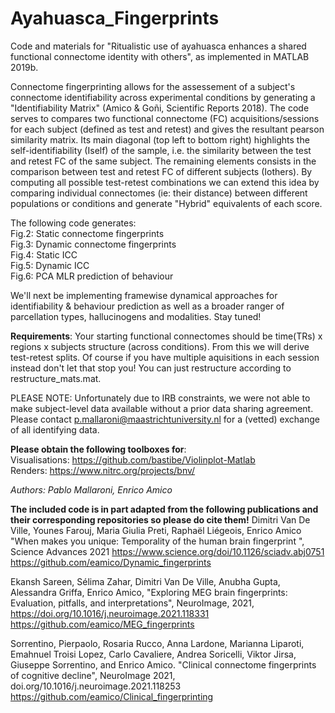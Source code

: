 # Ayahuasca_Fingerprints
Code and materials for  "Ritualistic use of ayahuasca enhances a shared functional connectome identity with others", as implemented in MATLAB 2019b.

Connectome fingerprinting allows for the assessement of a subject's connectome identifiability across experimental conditions by generating a "Identifiability Matrix" (Amico & Goñi, Scientific Reports 2018). The code serves to compares two functional connectome (FC) acquisitions/sessions for each subject (defined as test and retest) and gives the resultant pearson similarity matrix. Its main diagonal (top left to bottom right) highlights the self-identifiability (Iself) of the sample, i.e. the similarity between the test and retest FC of the same subject. The remaining elements consists in the comparison between test and retest FC of different subjects (Iothers). By computing all possible test-retest combinations we can extend this idea by comparing individual connectomes (ie: their distance) between different populations or conditions and generate "Hybrid" equivalents of each score. 


The following code generates:<br/>
Fig.2: Static connectome fingerprints<br/> 
Fig.3: Dynamic connectome fingerprints<br/> 
Fig.4: Static ICC<br/> 
Fig.5: Dynamic ICC<br/>
Fig.6: PCA MLR prediction of behaviour<br/> 


We'll next be implementing framewise dynamical approaches for identifiability & behaviour prediction as well as a broader ranger of parcellation types, hallucinogens and modalities. Stay tuned! 


**Requirements**:
Your starting functional connectomes should be time(TRs) x regions x subjects structure (across conditions). From this we will derive test-retest splits. Of course if you have multiple aquisitions in each session instead don't let that stop you! You can just restructure according to restructure_mats.mat.


PLEASE NOTE: Unfortunately due to IRB constraints, we were not able to make subject-level data available without a prior data sharing agreement.  Please contact p.mallaroni@maastrichtuniversity.nl for a (vetted) exchange of all identifying data.


**Please obtain the following toolboxes for**:<br/>
Visualisations: https://github.com/bastibe/Violinplot-Matlab<br/>
Renders: https://www.nitrc.org/projects/bnv/<br/>


_Authors: Pablo Mallaroni, Enrico Amico_



**The included code is in part adapted from the following publications and their corresponding repositories so please do cite them!**
 Dimitri Van De Ville, Younes Farouj, Maria Giulia Preti, Raphaël Liégeois, Enrico Amico "When makes you unique: Temporality of the human brain fingerprint ", Science Advances 2021 https://www.science.org/doi/10.1126/sciadv.abj0751
https://github.com/eamico/Dynamic_fingerprints

Ekansh Sareen, Sélima Zahar, Dimitri Van De Ville, Anubha Gupta, Alessandra Griffa, Enrico Amico, "Exploring MEG brain fingerprints: Evaluation, pitfalls, and interpretations", NeuroImage, 2021, https://doi.org/10.1016/j.neuroimage.2021.118331
https://github.com/eamico/MEG_fingerprints

Sorrentino, Pierpaolo, Rosaria Rucco, Anna Lardone, Marianna Liparoti, Emahnuel Troisi Lopez, Carlo Cavaliere, Andrea Soricelli, Viktor Jirsa, Giuseppe Sorrentino, and Enrico Amico. "Clinical connectome fingerprints of cognitive decline", NeuroImage 2021, doi.org/10.1016/j.neuroimage.2021.118253
https://github.com/eamico/Clinical_fingerprinting

